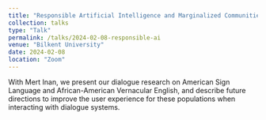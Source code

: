 ```yaml
---
title: "Responsible Artificial Intelligence and Marginalized Communities"
collection: talks
type: "Talk"
permalink: /talks/2024-02-08-responsible-ai
venue: "Bilkent University"
date: 2024-02-08
location: "Zoom"
---
```


With Mert Inan, we present our dialogue research on American Sign Language and African-American Vernacular English, and describe future directions to improve the user experience for these populations when interacting with dialogue systems.